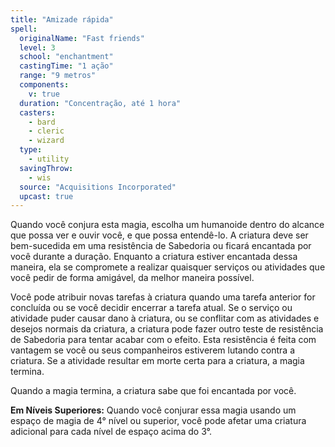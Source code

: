 ```yaml
---
title: "Amizade rápida"
spell:
  originalName: "Fast friends"
  level: 3
  school: "enchantment"
  castingTime: "1 ação"
  range: "9 metros"
  components:
    v: true
  duration: "Concentração, até 1 hora"
  casters:
    - bard
    - cleric
    - wizard
  type:
    - utility
  savingThrow:
    - wis
  source: "Acquisitions Incorporated"
  upcast: true
---
```


Quando você conjura esta magia, escolha um humanoide dentro do alcance que possa ver e ouvir você, e que possa entendê-lo. A criatura deve ser bem-sucedida em uma resistência de Sabedoria ou ficará encantada por você durante a duração. Enquanto a criatura estiver encantada dessa maneira, ela se compromete a realizar quaisquer serviços ou atividades que você pedir de forma amigável, da melhor maneira possível.

Você pode atribuir novas tarefas à criatura quando uma tarefa anterior for concluída ou se você decidir encerrar a tarefa atual. Se o serviço ou atividade puder causar dano à criatura, ou se conflitar com as atividades e desejos normais da criatura, a criatura pode fazer outro teste de resistência de Sabedoria para tentar acabar com o efeito. Esta resistência é feita com vantagem se você ou seus companheiros estiverem lutando contra a criatura. Se a atividade resultar em morte certa para a criatura, a magia termina.

Quando a magia termina, a criatura sabe que foi encantada por você.

**Em Níveis Superiores:** Quando você conjurar essa magia usando um espaço de magia de 4° nível ou superior, você pode afetar uma criatura adicional para cada nível de espaço acima do 3°.
